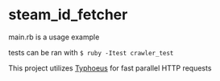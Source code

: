 steam_id_fetcher
================

main.rb is a usage example

tests can be ran with `$ ruby -Itest crawler_test`

This project utilizes [Typhoeus](https://github.com/typhoeus/typhoeus) for fast parallel HTTP requests
